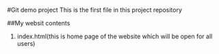 #Git demo project
This is the first file in this project repository

##My websit contents

1. index.html(this is home page of the website which will be open for all users)
